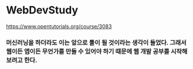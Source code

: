 WebDevStudy
===================

https://www.opentutorials.org/course/3083

### 머신러닝을 하더라도 이는 앞으로 툴이 될 것이라는 생각이 들었다. 그래서 웹이든 앱이든 무언가를 만들 수 있어야 하기 때문에 웹 개발 공부를 시작해보려고 한다.
